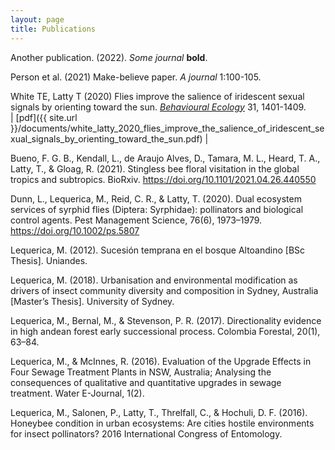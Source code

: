 ```yaml
---
layout: page
title: Publications
---
```


Another publication. (2022). _Some journal_ **bold**.

Person et al. (2021) Make-believe paper. _A journal_ 1:100-105.

White TE, Latty T (2020) Flies improve the salience of iridescent sexual signals by orienting toward the sun. [_Behavioural Ecology_](https://doi.org/10.1093/beheco/araa098) 31, 1401-1409.  
| [pdf]({{ site.url }}/documents/white_latty_2020_flies_improve_the_salience_of_iridescent_sexual_signals_by_orienting_toward_the_sun.pdf) |

Bueno, F. G. B., Kendall, L., de Araujo Alves, D., Tamara, M. L., Heard, T. A., Latty, T., & Gloag, R. (2021). Stingless bee floral visitation in the global tropics and subtropics. BioRxiv. https://doi.org/10.1101/2021.04.26.440550

Dunn, L., Lequerica, M., Reid, C. R., & Latty, T. (2020). Dual ecosystem services of syrphid flies (Diptera: Syrphidae): pollinators and biological control agents. Pest Management Science, 76(6), 1973–1979. https://doi.org/10.1002/ps.5807

Lequerica, M. (2012). Sucesión temprana en el bosque Altoandino [BSc Thesis]. Uniandes.

Lequerica, M. (2018). Urbanisation and environmental modification as drivers of insect community diversity and composition in Sydney, Australia [Master’s Thesis]. University of Sydney.

Lequerica, M., Bernal, M., & Stevenson, P. R. (2017). Directionality evidence in high andean forest early successional process. Colombia Forestal, 20(1), 63–84.

Lequerica, M., & McInnes, R. (2016). Evaluation of the Upgrade Effects in Four Sewage Treatment Plants in NSW, Australia; Analysing the consequences of qualitative and quantitative upgrades in sewage treatment. Water E-Journal, 1(2).

Lequerica, M., Salonen, P., Latty, T., Threlfall, C., & Hochuli, D. F. (2016). Honeybee condition in urban ecosystems: Are cities hostile environments for insect pollinators? 2016 International Congress of Entomology.
